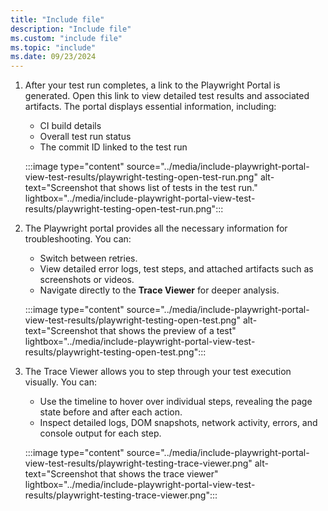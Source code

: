 ```yaml
---
title: "Include file"
description: "Include file"
ms.custom: "include file"
ms.topic: "include"
ms.date: 09/23/2024
---
```

 

1. After your test run completes, a link to the Playwright Portal is generated. Open this link to view detailed test results and associated artifacts. The portal displays essential information, including:
    - CI build details
    - Overall test run status
    - The commit ID linked to the test run
    
    :::image type="content" source="../media/include-playwright-portal-view-test-results/playwright-testing-open-test-run.png" alt-text="Screenshot that shows list of tests in the test run." lightbox="../media/include-playwright-portal-view-test-results/playwright-testing-open-test-run.png":::

3. The Playwright portal provides all the necessary information for troubleshooting. You can:
    - Switch between retries.
    - View detailed error logs, test steps, and attached artifacts such as screenshots or videos.
    - Navigate directly to the **Trace Viewer** for deeper analysis. 

    :::image type="content" source="../media/include-playwright-portal-view-test-results/playwright-testing-open-test.png" alt-text="Screenshot that shows the preview of a test" lightbox="../media/include-playwright-portal-view-test-results/playwright-testing-open-test.png":::

4. The Trace Viewer allows you to step through your test execution visually. You can:
    - Use the timeline to hover over individual steps, revealing the page state before and after each action.
    - Inspect detailed logs, DOM snapshots, network activity, errors, and console output for each step.

    :::image type="content" source="../media/include-playwright-portal-view-test-results/playwright-testing-trace-viewer.png" alt-text="Screenshot that shows the trace viewer" lightbox="../media/include-playwright-portal-view-test-results/playwright-testing-trace-viewer.png":::

